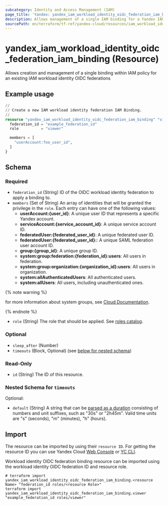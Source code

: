 ```yaml
---
subcategory: Identity and Access Management (IAM)
page_title: 'Yandex: yandex_iam_workload_identity_oidc_federation_iam_binding'
description: Allows management of a single IAM binding for a Yandex IAM workload identity OIDC federation.
sourcePath: en/terraform/tf-ref/yandex-cloud/resources/iam_workload_identity_oidc_federation_iam_binding.md
---
```


# yandex_iam_workload_identity_oidc_federation_iam_binding (Resource)

Allows creation and management of a single binding within IAM policy for an existing IAM workload identity OIDC federations

## Example usage

```terraform
//
// Create a new IAM workload identity federation IAM Binding.
//
resource "yandex_iam_workload_identity_oidc_federation_iam_binding" "viewer" {
  federation_id = "example_federation_id"
  role          = "viewer"

  members = [
    "userAccount:foo_user_id",
  ]
}
```

<!-- schema generated by tfplugindocs -->
## Schema

### Required

- `federation_id` (String) ID of the OIDC workload identity federation to apply a binding to.
- `members` (Set of String) An array of identities that will be granted the privilege in the `role`. Each entry can have one of the following values:
  * **userAccount:{user_id}**: A unique user ID that represents a specific Yandex account.
  * **serviceAccount:{service_account_id}**: A unique service account ID.
  * **federatedUser:{federated_user_id}**: A unique federated user ID.
  * **federatedUser:{federated_user_id}:**: A unique SAML federation user account ID.
  * **group:{group_id}**: A unique group ID.
  * **system:group:federation:{federation_id}:users**: All users in federation.
  * **system:group:organization:{organization_id}:users**: All users in organization.
  * **system:allAuthenticatedUsers**: All authenticated users.
  * **system:allUsers**: All users, including unauthenticated ones.

{% note warning %}

for more information about system groups, see [Cloud Documentation](https://yandex.cloud/docs/iam/concepts/access-control/system-group).

{% endnote %}

- `role` (String) The role that should be applied. See [roles catalog](https://yandex.cloud/docs/iam/roles-reference).

### Optional

- `sleep_after` (Number)
- `timeouts` (Block, Optional) (see [below for nested schema](#nestedblock--timeouts))

### Read-Only

- `id` (String) The ID of this resource.

<a id="nestedblock--timeouts"></a>
### Nested Schema for `timeouts`

Optional:

- `default` (String) A string that can be [parsed as a duration](https://pkg.go.dev/time#ParseDuration) consisting of numbers and unit suffixes, such as "30s" or "2h45m". Valid time units are "s" (seconds), "m" (minutes), "h" (hours).

## Import

The resource can be imported by using their `resource ID`. For getting the resource ID you can use Yandex Cloud [Web Console](https://console.yandex.cloud) or [YC CLI](https://yandex.cloud/docs/cli/quickstart).

Workload identity OIDC federation binding resource can be imported using the workload identity OIDC federation ID and resource role.

```shell
# terraform import yandex_iam_workload_identity_oidc_federation_iam_binding.<resource Name> "federation_id roles/<resource Role>"
terraform import yandex_iam_workload_identity_oidc_federation_iam_binding.viewer "example_federation_id roles/viewer"
```
